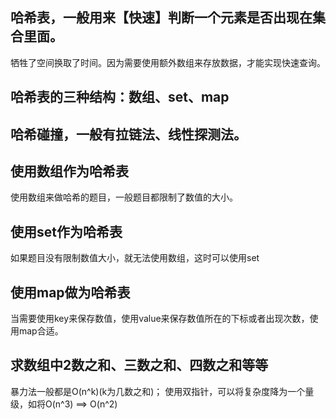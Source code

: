 ## 哈希表，一般用来【快速】判断一个元素是否出现在集合里面。
牺牲了空间换取了时间。因为需要使用额外数组来存放数据，才能实现快速查询。  


## 哈希表的三种结构：数组、set、map

## 哈希碰撞，一般有拉链法、线性探测法。

## 使用数组作为哈希表
使用数组来做哈希的题目，一般题目都限制了数值的大小。

## 使用set作为哈希表
如果题目没有限制数值大小，就无法使用数组，这时可以使用set

## 使用map做为哈希表
当需要使用key来保存数值，使用value来保存数值所在的下标或者出现次数，使用map合适。

## 求数组中2数之和、三数之和、四数之和等等
暴力法一般都是O(n^k)(k为几数之和)；
使用双指针，可以将复杂度降为一个量级，如将O(n^3) ==> O(n^2)

